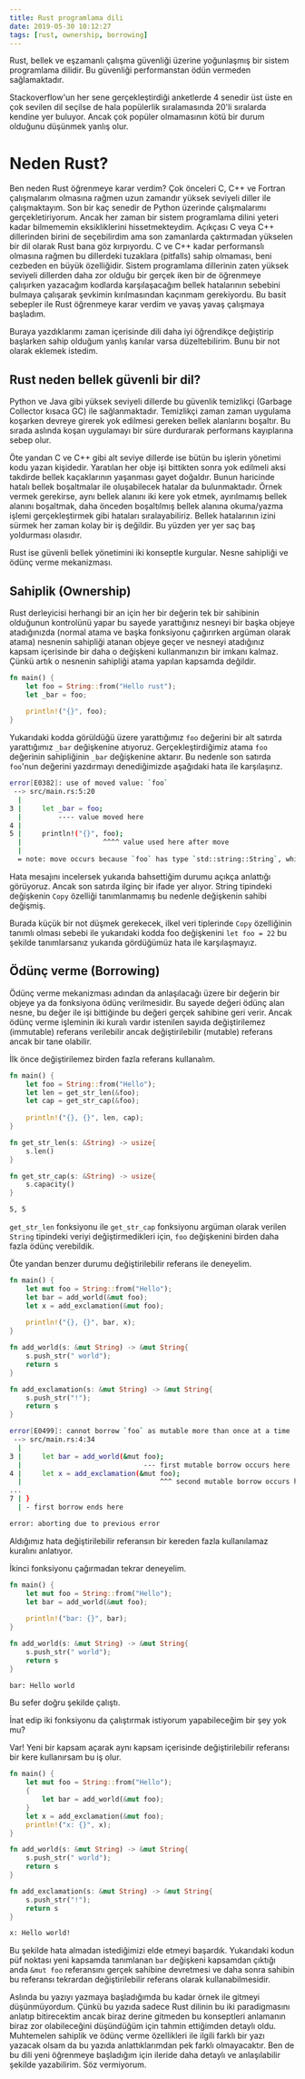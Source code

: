 ```yaml
---
title: Rust programlama dili
date: 2019-05-30 10:12:27
tags: [rust, ownership, borrowing]
---
```


Rust, bellek ve eşzamanlı çalışma güvenliği üzerine yoğunlaşmış bir sistem programlama dilidir. Bu güvenliği performanstan ödün vermeden sağlamaktadır.

Stackoverflow'un her sene gerçekleştirdiği anketlerde 4 senedir üst üste en çok sevilen dil seçilse de hala popülerlik sıralamasında 20'li sıralarda kendine yer buluyor. Ancak çok popüler olmamasının kötü bir durum olduğunu düşünmek yanlış olur.

# Neden Rust?

Ben neden Rust öğrenmeye karar verdim? Çok önceleri C, C++ ve Fortran çalışmalarım olmasına rağmen uzun zamandır yüksek seviyeli diller ile çalışmaktayım. Son bir kaç senedir de Python üzerinde çalışmalarımı gerçekletiriyorum. Ancak her zaman bir sistem programlama dilini yeteri kadar bilmememin eksikliklerini hissetmekteydim.
Açıkçası C veya C++ dillerinden birini de seçebilirdim ama son zamanlarda çaktırmadan yükselen bir dil olarak Rust bana göz kırpıyordu. C ve C++ kadar performanslı olmasına rağmen bu dillerdeki tuzaklara (pitfalls) sahip olmaması, beni cezbeden en büyük özelliğidir. Sistem programlama dillerinin zaten yüksek seviyeli dillerden daha zor olduğu bir gerçek iken bir de öğrenmeye çalışırken yazacağım kodlarda karşılaşacağım bellek hatalarının sebebini bulmaya çalışarak şevkimin kırılmasından kaçınmam gerekiyordu. Bu basit sebepler ile Rust öğrenmeye karar verdim ve yavaş yavaş çalışmaya başladım. 

Buraya yazdıklarımı zaman içerisinde dili daha iyi öğrendikçe değiştirip başlarken sahip olduğum yanlış kanılar varsa düzeltebilirim. Bunu bir not olarak eklemek istedim.
<!-- more -->


## Rust neden bellek güvenli bir dil?
Python ve Java gibi yüksek seviyeli dillerde bu güvenlik temizlikçi (Garbage Collector kısaca GC) ile sağlanmaktadır. Temizlikçi zaman zaman uygulama koşarken devreye girerek yok edilmesi gereken bellek alanlarını boşaltır. Bu sırada aslında koşan uygulamayı bir süre durdurarak performans kayıplarına sebep olur.

Öte yandan C ve C++ gibi alt seviye dillerde ise bütün bu işlerin yönetimi kodu yazan kişidedir. Yaratılan her obje işi bittikten sonra yok edilmeli aksi takdirde bellek kaçaklarının yaşanması gayet doğaldır. Bunun haricinde hatalı bellek boşaltmalar ile oluşabilecek hatalar da bulunmaktadır. Örnek vermek gerekirse, aynı bellek alanını iki kere yok etmek, ayırılmamış bellek alanını boşaltmak, daha önceden boşaltılmış bellek alanına okuma/yazma işlemi gerçekleştirmek gibi hataları sıralayabiliriz. Bellek hatalarının izini sürmek her zaman kolay bir iş değildir. Bu yüzden yer yer saç baş yoldurması olasıdır.

Rust ise güvenli bellek yönetimini iki konseptle kurgular. Nesne sahipliği ve ödünç verme mekanizması. 

## Sahiplik (Ownership)
Rust derleyicisi herhangi bir an için her bir değerin tek bir sahibinin olduğunun kontrolünü yapar bu sayede yarattığınız nesneyi bir başka objeye atadığınızda (normal atama ve başka fonksiyonu çağırırken argüman olarak atama) nesnenin sahipliği atanan objeye geçer ve nesneyi atadığınız kapsam içerisinde bir daha o değişkeni kullanmanızın bir imkanı kalmaz. Çünkü artık o nesnenin sahipliği atama yapılan kapsamda değildir.

``` rust
fn main() {
    let foo = String::from("Hello rust");
    let _bar = foo;
    
    println!("{}", foo);
}
```

Yukarıdaki kodda görüldüğü üzere yarattığımız ```foo``` değerini bir alt satırda yarattığımız ```_bar``` değişkenine atıyoruz. Gerçekleştirdiğimiz atama ```foo``` değerinin sahipliğinin ```_bar``` değişkenine aktarır. Bu nedenle son satırda ```foo```'nun değerini yazdırmayı denediğimizde aşağıdaki hata ile karşılaşırız.

```bash
error[E0382]: use of moved value: `foo`
 --> src/main.rs:5:20
  |
3 |     let _bar = foo;
  |         ---- value moved here
4 |     
5 |     println!("{}", foo);
  |                    ^^^^ value used here after move
  |
  = note: move occurs because `foo` has type `std::string::String`, which does not implement the `Copy` trait
```
Hata mesajını incelersek yukarıda bahsettiğim durumu açıkça anlattığı görüyoruz. Ancak son satırda ilginç bir ifade yer alıyor. String tipindeki değişkenin ```Copy``` özelliği tanımlanmamış bu nedenle değişkenin sahibi değişmiş.

Burada küçük bir not düşmek gerekecek, ilkel veri tiplerinde ```Copy``` özelliğinin tanımlı olması sebebi ile yukarıdaki kodda foo değişkenini ```let foo = 22``` bu şekilde tanımlarsanız yukarıda gördüğümüz hata ile karşılaşmayız.

## Ödünç verme (Borrowing)
Ödünç verme mekanizması adından da anlaşılacağı üzere bir değerin bir objeye ya da fonksiyona ödünç verilmesidir. Bu sayede değeri ödünç alan nesne, bu değer ile işi bittiğinde bu değeri gerçek sahibine geri verir. Ancak ödünç verme işleminin iki kuralı vardır istenilen sayıda değiştirilemez (immutable) referans verilebilir ancak değiştirilebilir (mutable) referans ancak bir tane olabilir.

İlk önce değiştirilemez birden fazla referans kullanalım.
```rust
fn main() {
    let foo = String::from("Hello");
    let len = get_str_len(&foo);
    let cap = get_str_cap(&foo);
    
    println!("{}, {}", len, cap);
}

fn get_str_len(s: &String) -> usize{
    s.len()
}

fn get_str_cap(s: &String) -> usize{
    s.capacity()
}
```

```bash
5, 5
```

```get_str_len``` fonksiyonu ile ```get_str_cap``` fonksiyonu argüman olarak verilen ```String``` tipindeki veriyi değiştirmedikleri için, ```foo``` değişkenini birden daha fazla ödünç verebildik.

Öte yandan benzer durumu değiştirilebilir referans ile deneyelim.


```rust
fn main() {
    let mut foo = String::from("Hello");
    let bar = add_world(&mut foo);
    let x = add_exclamation(&mut foo);
    
    println!("{}, {}", bar, x);
}

fn add_world(s: &mut String) -> &mut String{
    s.push_str(" world");
    return s
}

fn add_exclamation(s: &mut String) -> &mut String{
    s.push_str("!");
    return s
}
```

```bash
error[E0499]: cannot borrow `foo` as mutable more than once at a time
 --> src/main.rs:4:34
  |
3 |     let bar = add_world(&mut foo);
  |                              --- first mutable borrow occurs here
4 |     let x = add_exclamation(&mut foo);
  |                                  ^^^ second mutable borrow occurs here
...
7 | }
  | - first borrow ends here

error: aborting due to previous error
```

Aldığımız hata değiştirilebilir referansın bir kereden fazla kullanılamaz kuralını anlatıyor.

İkinci fonksiyonu çağırmadan tekrar deneyelim.

```rust
fn main() {
    let mut foo = String::from("Hello");
    let bar = add_world(&mut foo);
    
    println!("bar: {}", bar);
}

fn add_world(s: &mut String) -> &mut String{
    s.push_str(" world");
    return s
}
```
```bash
bar: Hello world
```

Bu sefer doğru şekilde çalıştı.

İnat edip iki fonksiyonu da çalıştırmak istiyorum yapabileceğim bir şey yok mu? 

Var! Yeni bir kapsam açarak aynı kapsam içerisinde değiştirilebilir referansı bir kere kullanırsam bu iş olur.

```rust
fn main() {
    let mut foo = String::from("Hello");
    {
        let bar = add_world(&mut foo);
    }
    let x = add_exclamation(&mut foo);
    println!("x: {}", x);
}

fn add_world(s: &mut String) -> &mut String{
    s.push_str(" world");
    return s
}

fn add_exclamation(s: &mut String) -> &mut String{
    s.push_str("!");
    return s
}
```
```bash
x: Hello world!
```

Bu şekilde hata almadan istediğimizi elde etmeyi başardık. Yukarıdaki kodun püf noktası yeni kapsamda tanımlanan ```bar``` değişkeni kapsamdan çıktığı anda ```&mut foo``` referansını gerçek sahibine devretmesi ve daha sonra sahibin bu referansı tekrardan değiştirilebilir referans olarak kullanabilmesidir.


Aslında bu yazıyı yazmaya başladığımda bu kadar örnek ile gitmeyi düşünmüyordum. Çünkü bu yazıda sadece Rust dilinin bu iki paradigmasını anlatıp bitirecektim ancak biraz derine gitmeden bu konseptleri anlamanın biraz zor olabileceğini düşündüğüm için tahmin ettiğimden detaylı oldu. Muhtemelen sahiplik ve ödünç verme özellikleri ile ilgili farklı bir yazı yazacak olsam da bu yazıda anlattıklarımdan pek farklı olmayacaktır. Ben de bu dili yeni öğrenmeye başladığım için ileride daha detaylı ve anlaşılabilir şekilde yazabilirim. Söz vermiyorum.
